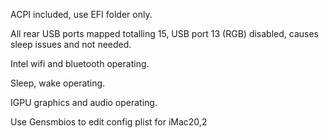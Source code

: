 ACPI included, use EFI folder only.

All rear USB ports mapped totalling 15, USB port 13 (RGB) disabled, causes sleep issues and not needed.

Intel wifi and bluetooth operating.

Sleep, wake operating.

IGPU graphics and audio operating.

Use Gensmbios to edit config plist for iMac20,2
